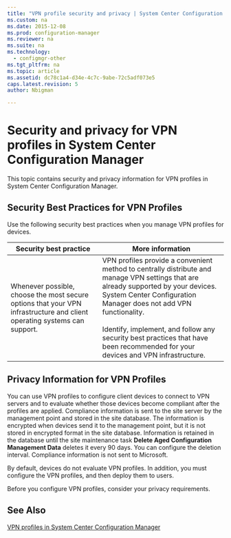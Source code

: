 ```yaml
---
title: "VPN profile security and privacy | System Center Configuration Manager"
ms.custom: na
ms.date: 2015-12-08
ms.prod: configuration-manager
ms.reviewer: na
ms.suite: na
ms.technology: 
  - configmgr-other
ms.tgt_pltfrm: na
ms.topic: article
ms.assetid: dc78c1a4-d34e-4c7c-9abe-72c5adf073e5
caps.latest.revision: 5
author: Nbigman

---
```

# Security and privacy for VPN profiles in System Center Configuration Manager
This topic contains security and privacy information for VPN profiles in System Center Configuration Manager.  
  
##  <a name="BKMK_Security_RemoteConnections"></a> Security Best Practices for VPN Profiles  
 Use the following security best practices when you manage VPN profiles for devices.  
  
|Security best practice|More information|  
|----------------------------|----------------------|  
|Whenever possible, choose the most secure options that your VPN infrastructure and client operating systems can support.|VPN profiles provide a convenient method to centrally distribute and manage VPN settings that are already supported by your devices. System Center Configuration Manager does not add VPN functionality.<br /><br /> Identify, implement, and follow any security best practices that have been recommended for your devices and VPN infrastructure.|  
  
## Privacy Information for VPN Profiles  
 You can use VPN profiles to configure client devices to connect to VPN servers and to evaluate whether those devices become compliant after the profiles are applied. Compliance information is sent to the site server by the management point and stored in the site database. The information is encrypted when devices send it to the management point, but it is not stored in encrypted format in the site database. Information is retained in the database until the site maintenance task **Delete Aged Configuration Management Data** deletes it every 90 days. You can configure the deletion interval. Compliance information is not sent to Microsoft.  
  
 By default, devices do not evaluate VPN profiles. In addition, you must configure the VPN profiles, and then deploy them to users.  
  
 Before you configure VPN profiles, consider your privacy requirements.  
  
## See Also  
 [VPN profiles in System Center Configuration Manager](../../protect/deploy-use/vpn-profiles.md)